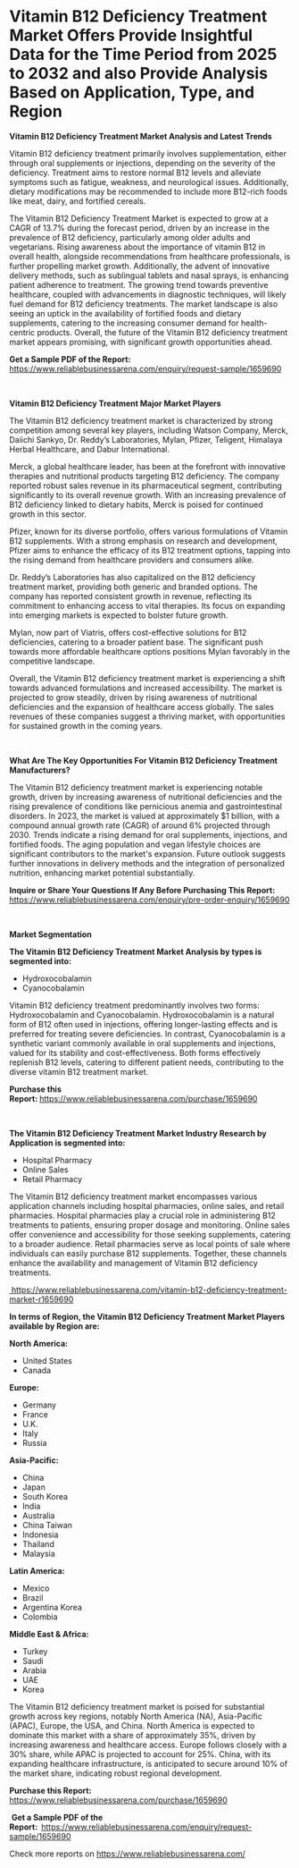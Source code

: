 <p><h1>Vitamin B12 Deficiency Treatment Market Offers Provide Insightful Data for the Time Period from 2025 to 2032 and also Provide Analysis Based on Application, Type, and Region</h1></p><p><strong>Vitamin B12 Deficiency Treatment Market Analysis and Latest Trends</strong></p>
<p><p>Vitamin B12 deficiency treatment primarily involves supplementation, either through oral supplements or injections, depending on the severity of the deficiency. Treatment aims to restore normal B12 levels and alleviate symptoms such as fatigue, weakness, and neurological issues. Additionally, dietary modifications may be recommended to include more B12-rich foods like meat, dairy, and fortified cereals. </p><p>The Vitamin B12 Deficiency Treatment Market is expected to grow at a CAGR of 13.7% during the forecast period, driven by an increase in the prevalence of B12 deficiency, particularly among older adults and vegetarians. Rising awareness about the importance of vitamin B12 in overall health, alongside recommendations from healthcare professionals, is further propelling market growth. Additionally, the advent of innovative delivery methods, such as sublingual tablets and nasal sprays, is enhancing patient adherence to treatment. The growing trend towards preventive healthcare, coupled with advancements in diagnostic techniques, will likely fuel demand for B12 deficiency treatments. The market landscape is also seeing an uptick in the availability of fortified foods and dietary supplements, catering to the increasing consumer demand for health-centric products. Overall, the future of the Vitamin B12 deficiency treatment market appears promising, with significant growth opportunities ahead.</p></p>
<p><strong>Get a Sample PDF of the Report:&nbsp;</strong> <a href="https://www.reliablebusinessarena.com/enquiry/request-sample/1659690?utm_campaign=3165&utm_medium=2&utm_source=Github&utm_content=ia&utm_term=08032025&utm_id=vitamin-b12-deficiency-treatment">https://www.reliablebusinessarena.com/enquiry/request-sample/1659690</a></p>
<p>&nbsp;</p>
<p><strong>Vitamin B12 Deficiency Treatment Major Market Players</strong></p>
<p><p>The Vitamin B12 deficiency treatment market is characterized by strong competition among several key players, including Watson Company, Merck, Daiichi Sankyo, Dr. Reddy’s Laboratories, Mylan, Pfizer, Teligent, Himalaya Herbal Healthcare, and Dabur International. </p><p>Merck, a global healthcare leader, has been at the forefront with innovative therapies and nutritional products targeting B12 deficiency. The company reported robust sales revenue in its pharmaceutical segment, contributing significantly to its overall revenue growth. With an increasing prevalence of B12 deficiency linked to dietary habits, Merck is poised for continued growth in this sector.</p><p>Pfizer, known for its diverse portfolio, offers various formulations of Vitamin B12 supplements. With a strong emphasis on research and development, Pfizer aims to enhance the efficacy of its B12 treatment options, tapping into the rising demand from healthcare providers and consumers alike.</p><p>Dr. Reddy’s Laboratories has also capitalized on the B12 deficiency treatment market, providing both generic and branded options. The company has reported consistent growth in revenue, reflecting its commitment to enhancing access to vital therapies. Its focus on expanding into emerging markets is expected to bolster future growth.</p><p>Mylan, now part of Viatris, offers cost-effective solutions for B12 deficiencies, catering to a broader patient base. The significant push towards more affordable healthcare options positions Mylan favorably in the competitive landscape.</p><p>Overall, the Vitamin B12 deficiency treatment market is experiencing a shift towards advanced formulations and increased accessibility. The market is projected to grow steadily, driven by rising awareness of nutritional deficiencies and the expansion of healthcare access globally. The sales revenues of these companies suggest a thriving market, with opportunities for sustained growth in the coming years.</p></p>
<p>&nbsp;</p>
<p><strong>What Are The Key Opportunities For Vitamin B12 Deficiency Treatment Manufacturers?</strong></p>
<p><p>The Vitamin B12 deficiency treatment market is experiencing notable growth, driven by increasing awareness of nutritional deficiencies and the rising prevalence of conditions like pernicious anemia and gastrointestinal disorders. In 2023, the market is valued at approximately $1 billion, with a compound annual growth rate (CAGR) of around 6% projected through 2030. Trends indicate a rising demand for oral supplements, injections, and fortified foods. The aging population and vegan lifestyle choices are significant contributors to the market's expansion. Future outlook suggests further innovations in delivery methods and the integration of personalized nutrition, enhancing market potential substantially.</p></p>
<p><strong>Inquire or Share Your Questions If Any Before Purchasing This Report:</strong> <a href="https://www.reliablebusinessarena.com/enquiry/pre-order-enquiry/1659690?utm_campaign=3165&utm_medium=2&utm_source=Github&utm_content=ia&utm_term=08032025&utm_id=vitamin-b12-deficiency-treatment">https://www.reliablebusinessarena.com/enquiry/pre-order-enquiry/1659690</a></p>
<p>&nbsp;</p>
<p><strong>Market Segmentation</strong></p>
<p><strong>The Vitamin B12 Deficiency Treatment Market Analysis by types is segmented into:</strong></p>
<p><ul><li>Hydroxocobalamin</li><li>Cyanocobalamin</li></ul></p>
<p><p>Vitamin B12 deficiency treatment predominantly involves two forms: Hydroxocobalamin and Cyanocobalamin. Hydroxocobalamin is a natural form of B12 often used in injections, offering longer-lasting effects and is preferred for treating severe deficiencies. In contrast, Cyanocobalamin is a synthetic variant commonly available in oral supplements and injections, valued for its stability and cost-effectiveness. Both forms effectively replenish B12 levels, catering to different patient needs, contributing to the diverse vitamin B12 treatment market.</p></p>
<p><strong>Purchase this Report:&nbsp;</strong><a href="https://www.reliablebusinessarena.com/purchase/1659690?utm_campaign=3165&utm_medium=2&utm_source=Github&utm_content=ia&utm_term=08032025&utm_id=vitamin-b12-deficiency-treatment">https://www.reliablebusinessarena.com/purchase/1659690</a></p>
<p>&nbsp;</p>
<p><strong>The Vitamin B12 Deficiency Treatment Market Industry Research by Application is segmented into:</strong></p>
<p><ul><li>Hospital Pharmacy</li><li>Online Sales</li><li>Retail Pharmacy</li></ul></p>
<p><p>The Vitamin B12 deficiency treatment market encompasses various application channels including hospital pharmacies, online sales, and retail pharmacies. Hospital pharmacies play a crucial role in administering B12 treatments to patients, ensuring proper dosage and monitoring. Online sales offer convenience and accessibility for those seeking supplements, catering to a broader audience. Retail pharmacies serve as local points of sale where individuals can easily purchase B12 supplements. Together, these channels enhance the availability and management of Vitamin B12 deficiency treatments.</p></p>
<p><a href="https://www.reliablebusinessarena.com/vitamin-b12-deficiency-treatment-market-r1659690?utm_campaign=3165&utm_medium=2&utm_source=Github&utm_content=ia&utm_term=08032025&utm_id=vitamin-b12-deficiency-treatment">&nbsp;https://www.reliablebusinessarena.com/vitamin-b12-deficiency-treatment-market-r1659690</a></p>
<p><strong>In terms of Region, the Vitamin B12 Deficiency Treatment Market Players available by Region are:</strong></p>
<p>
    <p> <strong> North America: </strong>
        <ul>
            <li>United States</li>
            <li>Canada</li>
        </ul>
        </p> 
    <p> <strong> Europe: </strong>
        <ul>
            <li>Germany</li>
            <li>France</li>
            <li>U.K.</li>
            <li>Italy</li>
            <li>Russia</li>
        </ul>
        </p> 
    <p> <strong> Asia-Pacific: </strong>
        <ul>
            <li>China</li>
            <li>Japan</li>
            <li>South Korea</li>
            <li>India</li>
            <li>Australia</li>
            <li>China Taiwan</li>
            <li>Indonesia</li>
            <li>Thailand</li>
            <li>Malaysia</li>
        </ul>
        </p> 
    <p> <strong> Latin America: </strong>
        <ul>
            <li>Mexico</li>
            <li>Brazil</li>
            <li>Argentina Korea</li>
            <li>Colombia</li>
        </ul>
        </p> 
    <p> <strong> Middle East & Africa: </strong>
        <ul>
            <li>Turkey</li>
            <li>Saudi</li>
            <li>Arabia</li>
            <li>UAE</li>
            <li>Korea</li>
        </ul>
    </p>
    </p>
<p><p>The Vitamin B12 deficiency treatment market is poised for substantial growth across key regions, notably North America (NA), Asia-Pacific (APAC), Europe, the USA, and China. North America is expected to dominate this market with a share of approximately 35%, driven by increasing awareness and healthcare access. Europe follows closely with a 30% share, while APAC is projected to account for 25%. China, with its expanding healthcare infrastructure, is anticipated to secure around 10% of the market share, indicating robust regional development.</p></p>
<p><strong>Purchase this Report: </strong><a href="https://www.reliablebusinessarena.com/purchase/1659690?utm_campaign=3165&utm_medium=2&utm_source=Github&utm_content=ia&utm_term=08032025&utm_id=vitamin-b12-deficiency-treatment">https://www.reliablebusinessarena.com/purchase/1659690</a></p>
<p>&nbsp;<strong>Get a Sample PDF of the Report:&nbsp;&nbsp;</strong><a href="https://www.reliablebusinessarena.com/enquiry/request-sample/1659690?utm_campaign=3165&utm_medium=2&utm_source=Github&utm_content=ia&utm_term=08032025&utm_id=vitamin-b12-deficiency-treatment">https://www.reliablebusinessarena.com/enquiry/request-sample/1659690</a></p>
<p><strong></strong></p>
<p>Check more reports on <a href="https://www.reliablebusinessarena.com/?utm_campaign=3165&utm_medium=2&utm_source=Github&utm_content=ia&utm_term=08032025&utm_id=vitamin-b12-deficiency-treatment">https://www.reliablebusinessarena.com/</a></p>